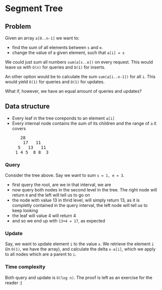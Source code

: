 # Segment Tree

## Problem
Given an array `a[0..n-1]` we want to:

* find the sum of all elements between `s` and `e`.
* change the value of a given element, such that `a[i] = x`

We could just sum all numbers `sum(a[s..e])` on every request. This would leave us
with `O(n)` for queries and `O(1)` for inserts.

An other option would be to calculate the sum `sum(a[i..n-1])` for all `i`. This
would yield `O(1)` for queries and `O(1)` for updates.

What if, however, we have an equal amount of queries and updates?

## Data structure
* Every leaf in the tree coreponds to an element `a[i]`
* Every internal node contains the sum of its children and the range of `a` it covers
<pre>      28
       17   11
     5   13   11
    1 4 5  8 8  3
</pre>

### Query
Consider the tree above. Say we want to sum `s = 1, e = 3`.

* first query the root, are we in that interval, we are
* now query both nodes in the second level in the tree. The right node will return `0` and the left will tell us to go on
* the node with value 13 in thrid level, will simply return 13, as it is completly contained in the query interval, the left node will tell us to keep looking
* the leaf will value 4 will return 4
* and so we end up with `13+4 = 17`, as expected

### Update
Say, we want to update element `i` to the value `x`. We retrieve the element `i` (in `O(1)`, we have the array), and calculate the delta `x-a[i]`, which we apply to all nodes which are a parent to `i`.

### Time complexity
Both query and update is `O(log n)`. The proof is left as an exercise for the reader :)
